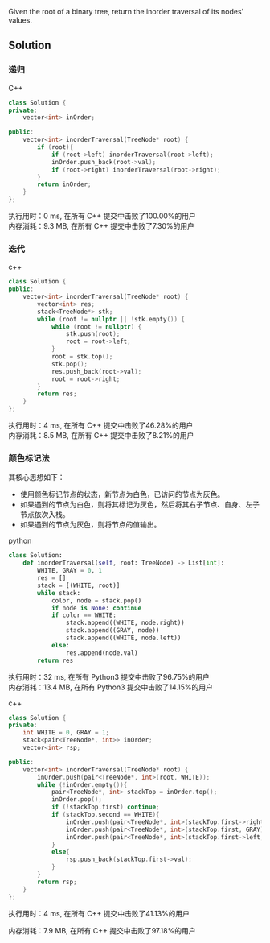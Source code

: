 Given the root of a binary tree, return the inorder traversal of its nodes' values.

## Solution

### 递归

C++
```c++
class Solution {
private:
    vector<int> inOrder;

public:
    vector<int> inorderTraversal(TreeNode* root) {
        if (root){
            if (root->left) inorderTraversal(root->left);
            inOrder.push_back(root->val);
            if (root->right) inorderTraversal(root->right);
        }
        return inOrder;
    }
};
```
执行用时：0 ms, 在所有 C++ 提交中击败了100.00%的用户  
内存消耗：9.3 MB, 在所有 C++ 提交中击败了7.30%的用户

### 迭代

c++
```c++
class Solution {
public:
    vector<int> inorderTraversal(TreeNode* root) {
        vector<int> res;
        stack<TreeNode*> stk;
        while (root != nullptr || !stk.empty()) {
            while (root != nullptr) {
                stk.push(root);
                root = root->left;
            }
            root = stk.top();
            stk.pop();
            res.push_back(root->val);
            root = root->right;
        }
        return res;
    }
};

```

执行用时：4 ms, 在所有 C++ 提交中击败了46.28%的用户  
内存消耗：8.5 MB, 在所有 C++ 提交中击败了8.21%的用户

### 颜色标记法
其核心思想如下：

- 使用颜色标记节点的状态，新节点为白色，已访问的节点为灰色。
- 如果遇到的节点为白色，则将其标记为灰色，然后将其右子节点、自身、左子节点依次入栈。
- 如果遇到的节点为灰色，则将节点的值输出。

python
```python
class Solution:
    def inorderTraversal(self, root: TreeNode) -> List[int]:
        WHITE, GRAY = 0, 1
        res = []
        stack = [(WHITE, root)]
        while stack:
            color, node = stack.pop()
            if node is None: continue
            if color == WHITE:
                stack.append((WHITE, node.right))
                stack.append((GRAY, node))
                stack.append((WHITE, node.left))
            else:
                res.append(node.val)
        return res
```
执行用时：32 ms, 在所有 Python3 提交中击败了96.75%的用户  
内存消耗：13.4 MB, 在所有 Python3 提交中击败了14.15%的用户

c++
```c++
class Solution {
private:
    int WHITE = 0, GRAY = 1;
    stack<pair<TreeNode*, int>> inOrder;
    vector<int> rsp;

public:
    vector<int> inorderTraversal(TreeNode* root) {
        inOrder.push(pair<TreeNode*, int>(root, WHITE));
        while (!inOrder.empty()){
            pair<TreeNode*, int> stackTop = inOrder.top();
            inOrder.pop();
            if (!stackTop.first) continue;
            if (stackTop.second == WHITE){
                inOrder.push(pair<TreeNode*, int>(stackTop.first->right, WHITE));
                inOrder.push(pair<TreeNode*, int>(stackTop.first, GRAY));
                inOrder.push(pair<TreeNode*, int>(stackTop.first->left, WHITE));
            }
            else{
                rsp.push_back(stackTop.first->val);
            }
        }
        return rsp;
    }
};
```

执行用时：4 ms, 在所有 C++ 提交中击败了41.13%的用户

内存消耗：7.9 MB, 在所有 C++ 提交中击败了97.18%的用户

